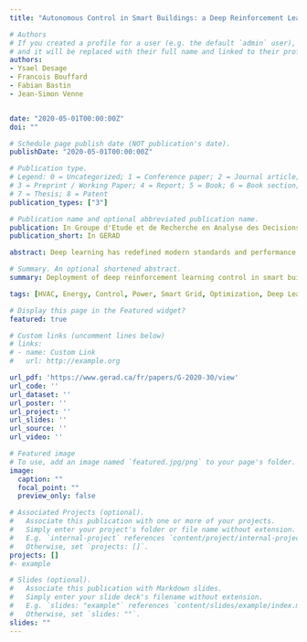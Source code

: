 ```yaml
---
title: "Autonomous Control in Smart Buildings: a Deep Reinforcement Learning Approach"

# Authors
# If you created a profile for a user (e.g. the default `admin` user), write the username (folder name) here 
# and it will be replaced with their full name and linked to their profile.
authors:
- Ysael Desage
- Francois Bouffard
- Fabian Bastin
- Jean-Simon Venne


date: "2020-05-01T00:00:00Z"
doi: ""

# Schedule page publish date (NOT publication's date).
publishDate: "2020-05-01T00:00:00Z"

# Publication type.
# Legend: 0 = Uncategorized; 1 = Conference paper; 2 = Journal article;
# 3 = Preprint / Working Paper; 4 = Report; 5 = Book; 6 = Book section;
# 7 = Thesis; 8 = Patent
publication_types: ["3"]

# Publication name and optional abbreviated publication name.
publication: In Groupe d'Etude et de Recherche en Analyse des Decisions
publication_short: In GERAD

abstract: Deep learning has redefined modern standards and performance in several areas such as computer vision and natural language processing. With increasing amounts of frequently sampled data in advanced metering infrastructure, similar opportunities are readily available for smart grid actors’ optimization. In this regard, we consider the problem of remote high-granularity control with low computational power in deployment and intermittent connectivity for heating, ventilation, and air-conditioning components in smart buildings. Thereupon, we introduce an adapted autonomous multi-system command infrastructure based on deep reinforcement learning. Through several deployment safety measures, we demonstrate significant improvements in expenses, thermal comfort, energy consumption, power peaks and equipment cycling using an adaptation of the Deep Q-Learning algorithm on case studies of physics-based simulations relying on real historical weather data. We quantify the resulting optimization and illustrate both the scalability and flexibility of our approach by comparing the trained controller to its classical reactive counterparts on instances requiring simultaneous control on up to seven parallel systems.

# Summary. An optional shortened abstract.
summary: Deployment of deep reinforcement learning control in smart buildings.

tags: [HVAC, Energy, Control, Power, Smart Grid, Optimization, Deep Learning, Reinforcement Learning, Multiobjective]

# Display this page in the Featured widget?
featured: true

# Custom links (uncomment lines below)
# links:
# - name: Custom Link
#   url: http://example.org

url_pdf: 'https://www.gerad.ca/fr/papers/G-2020-30/view'
url_code: ''
url_dataset: ''
url_poster: ''
url_project: ''
url_slides: ''
url_source: ''
url_video: ''

# Featured image
# To use, add an image named `featured.jpg/png` to your page's folder. 
image:
  caption: ""
  focal_point: ""
  preview_only: false

# Associated Projects (optional).
#   Associate this publication with one or more of your projects.
#   Simply enter your project's folder or file name without extension.
#   E.g. `internal-project` references `content/project/internal-project/index.md`.
#   Otherwise, set `projects: []`.
projects: []
#- example

# Slides (optional).
#   Associate this publication with Markdown slides.
#   Simply enter your slide deck's filename without extension.
#   E.g. `slides: "example"` references `content/slides/example/index.md`.
#   Otherwise, set `slides: ""`.
slides: ""
---
```

